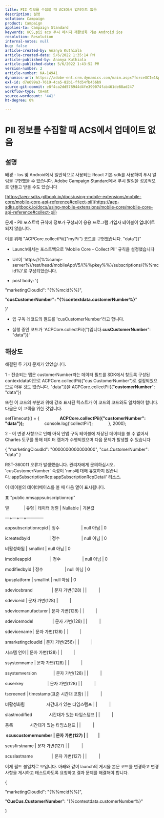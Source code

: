 ```yaml
---
title: PII 정보를 수집할 때 ACS에서 업데이트 없음
description: 설명
solution: Campaign
product: Campaign
applies-to: Campaign Standard
keywords: KCS,pii acs 푸시 메시지 재활성화 기본 Android ios
resolution: Resolution
internal-notes: null
bug: false
article-created-by: Ananya Kuthiala
article-created-date: 5/6/2022 1:35:14 PM
article-published-by: Ananya Kuthiala
article-published-date: 5/6/2022 1:43:52 PM
version-number: 2
article-number: KA-14941
dynamics-url: https://adobe-ent.crm.dynamics.com/main.aspx?forceUCI=1&pagetype=entityrecord&etn=knowledgearticle&id=f3b0bc5a-41cd-ec11-a7b5-0022480b639b
exl-id: d7e699a3-7619-4ca5-82b1-ffd54fb456b9
source-git-commit: e8f4ca2dd578944d4fe399074fab461de88ad247
workflow-type: tm+mt
source-wordcount: '441'
ht-degree: 0%

---
```


# PII 정보를 수집할 때 ACS에서 업데이트 없음

## 설명


배경 - Ios 및 Android에서 일반적으로 사용되는 React 기본 sdk를 사용하여 푸시 알림을 구현했을 수 있습니다. Adobe Campaign Standard에서 푸시 알림을 성공적으로 만들고 받을 수도 있습니다

[https://aep-sdks.gitbook.io/docs/using-mobile-extensions/mobile-core/mobile-core-api-reference#collect-pii](https://aep-sdks.gitbook.io/docs/using-mobile-extensions/mobile-core/mobile-core-api-reference#collect-pii)



문제 - PII 포스트백 규칙에 정보가 구성되어 응용 프로그램 가입자 테이블이 업데이트되지 않습니다.

이를 위해 &quot;ACPCore.collectPii({&quot;myPii&quot;) 코드를 구현했습니다. &quot;data&quot;})&quot;

- Launch에서는 포스트백으로 &#39;Mobile Core - Collect PII&#39; 규칙을 설정했습니다

- Url이 &#39;https://{%%camp-server%}/rest/head/mobileAppV5/{%%pkey%%}/subscriptions/{%%mcid%}&#39;로 구성되었습니다.

- post body: &#39;{

&quot;marketingCloudId&quot;: &quot;{%%mcid%%}&quot;,

&quot;<b>cusCustomerNumber&quot;: &quot;{%contextdata.customerNumber%}</b>&quot;

}&#39;

- 앱 구독 레코드의 필드를 &#39;cusCustomerNumber&#39;라고 합니다.

- 실행 중인 코드가 &#39;ACPCore.collectPii({&quot;)입니다.<b>cusCustomerNumber</b>&quot;: &quot;data&quot;})&#39;


## 해상도


해결된 두 가지 문제가 있었습니다.



1 - 전송되는 맵은 customerNumber라는 데이터 필드를 SDK에서 찾도록 구성된 contextdata이므로 ACPCore.collectPii({&quot;cus.CustomerNumber&quot;)로 설정되었으므로 아무 것도 없습니다. &quot;data&quot;})을 ACPCore.collectPii({&quot;<b>customerNumber</b>&quot;: &quot;data&quot;})

또한 이 코드의 부분과 위에 강조 표시된 텍스트가 이 코드의 코드와도 일치해야 합니다. 다음은 이 고객을 위한 것입니다.

setTimeout(() = {
                <b>ACPCore.collectPii({&quot;customerNumber&quot;: &quot;data&quot;});</b>
                console.log(&#39;collectPii&#39;);             }, 2000);



2 - 이 변경 사항으로 인해 아직 인앱 구독 테이블에 저장된 데이터를 볼 수 없어서 Charles 도구를 통해 데이터 캡처가 수행되었으며 다음 문제가 발생할 수 있습니다

{ &quot;marketingCloudId&quot;: &quot;0000000000000000&quot;, &quot;cus.CustomerNumber&quot;: &quot;data&quot; }

RST-360011 오류가 발생했습니다. 관리자에게 문의하십시오.
&#39;cusCustomerNumber&#39; 속성이 &#39;nms에 대해 유효하지 않습니다.:appSubscriptionRcp:appSubscriptionRcpDetail&#39; 리소스.

이 테이블의 데이터베이스를 볼 때 다음 열이 표시됩니다.



표 &quot;public.nmsappsubscriptionrcp&quot;

열            | 유형 | 데이터 정렬 | Nullable | 기본값

—+—+—+————

appsubscriptionrcpid | 정수                  | null 아님 | 0

icreatedbyid                | 정수                  | null 아님 | 0

비활성화됨 | smallint | null 아님 | 0

imobileappid                | 정수                  | null 아님 | 0

modifiedbyid | 정수                  | null 아님 | 0

ipusplatform | smallint | null 아님 | 0

sdevicebrand                | 문자 가변(128) | |          |

sdeviceid | 문자 가변(128) |          |

sdevicemanufacturer | 문자 가변(128) | |          |

sdevicemodel                | 문자 가변(128) | |          |

sdevicename | 문자 가변(128) | |          |

smarketingcloudid | 문자 가변(256) | |          |

시스템 언어 | 문자 가변(128) | |          |

ssystemname | 문자 가변(128) | |          |

ssystemversion              | 문자 가변(128) | |          |

suserkey                    | 문자 가변(128) | |          |

tscreened | timestamp(표준 시간대 포함) | |          |

비활성화됨                  시간대가 있는 타임스탬프 | |          |

slastmodified              시간대가 있는 타임스탬프 | |          |

등록              시간대가 있는 타임스탬프 | |          |

<b> scuscustomernumber | 문자 가변(127) | |          | </b>

scusfirstname | 문자 가변(127) | |          |

scuslastname                | 문자 가변(127) | |          |



이제 필드 불일치로 보입니다. 아래와 같이 launch의 게시물 본문 코드를 변경하고 변경 사항을 게시하고 테스트하도록 요청하고 결과 문제를 해결해야 합니다.

{

&quot;marketingCloudId&quot;: &quot;{%%mcid%%}&quot;,

&quot;<b>CusCus.CustomerNumber</b>&quot;: &quot;{%contextdata.customerNumber%}&quot;

}
